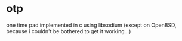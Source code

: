 # otp
one time pad implemented in c using libsodium (except on OpenBSD, because i couldn't be bothered to get it working...)

